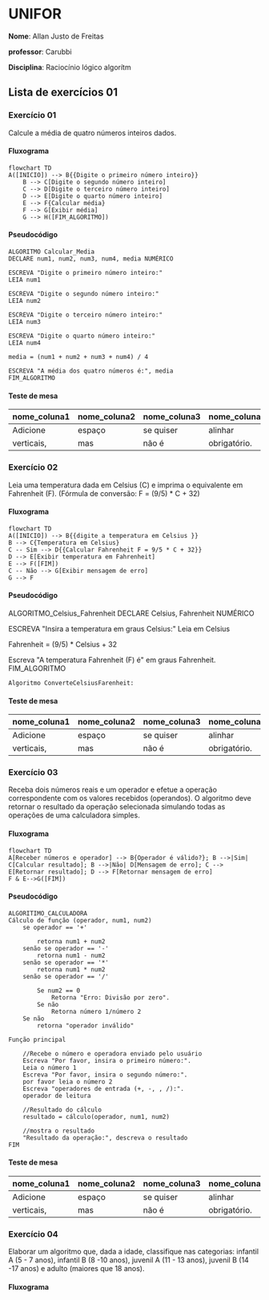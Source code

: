 # UNIFOR
**Nome**: Allan Justo de Freitas 

**professor**: Carubbi

**Disciplina**: Raciocínio lógico algorítm

## Lista de exercícios 01

### Exercício 01 
Calcule a média de quatro números inteiros dados.

#### Fluxograma 
```mermaid
flowchart TD
A([INICIO]) --> B{{Digite o primeiro número inteiro}}
    B --> C[Digite o segundo número inteiro]
    C --> D[Digite o terceiro número inteiro]
    D --> E[Digite o quarto número inteiro]
    E --> F{Calcular média}
    F --> G[Exibir média]
    G --> H([FIM_ALGORITMO])
```

#### Pseudocódigo
```
ALGORITMO Calcular_Media
DECLARE num1, num2, num3, num4, media NUMÉRICO

ESCREVA "Digite o primeiro número inteiro:"
LEIA num1

ESCREVA "Digite o segundo número inteiro:"
LEIA num2

ESCREVA "Digite o terceiro número inteiro:"
LEIA num3

ESCREVA "Digite o quarto número inteiro:"
LEIA num4

media = (num1 + num2 + num3 + num4) / 4

ESCREVA "A média dos quatro números é:", media
FIM_ALGORITMO
```

#### Teste de mesa

| nome_coluna1 | nome_coluna2 | nome_coluna3 | nome_coluna4 | nome_coluna5 | 
|      --      |      --      |      --      |      --      |      --      | 
| Adicione     | espaço       | se quiser    |  alinhar     | as barras    |
| verticais,   | mas          | não é        | obrigatório. | Entendido ?  |

### Exercício 02 
Leia uma temperatura dada em Celsius (C) e imprima o equivalente em Fahrenheit (F). (Fórmula de conversão: F = (9/5) * C + 32)

#### Fluxograma
```mermaid
flowchart TD
A([INICIO]) --> B{{digite a temperatura em Celsius }}
B --> C{Temperatura em Celsius}
C -- Sim --> D{{Calcular Fahrenheit F = 9/5 * C + 32}}
D --> E[Exibir temperatura em Fahrenheit]
E --> F([FIM])
C -- Não --> G[Exibir mensagem de erro] 
G --> F
```

#### Pseudocódigo 
ALGORITMO_Celsius_Fahrenheit 
DECLARE Celsius, Fahrenheit NUMÉRICO


ESCREVA "Insira a temperatura em graus Celsius:"
Leia em Celsius

Fahrenheit = (9/5) * Celsius + 32

Escreva "A temperatura Fahrenheit (F) é" em graus Fahrenheit.
FIM_ALGORITMO
```
Algoritmo ConverteCelsiusFarenheit:
```
#### Teste de mesa 

| nome_coluna1 | nome_coluna2 | nome_coluna3 | nome_coluna4 | nome_coluna5 | 
|      --      |      --      |      --      |      --      |      --      | 
| Adicione     | espaço       | se quiser    |  alinhar     | as barras    |
| verticais,   | mas          | não é        | obrigatório. | Entendido ?  |

### Exercício 03 
Receba dois números reais e um operador e efetue a operação correspondente com os valores recebidos (operandos). 
O algoritmo deve retornar o resultado da operação selecionada simulando todas as operações de uma calculadora simples.

#### Fluxograma
```mermaid
flowchart TD
A[Receber números e operador] --> B{Operador é válido?}; B -->|Sim| C[Calcular resultado]; B -->|Não| D[Mensagem de erro]; C --> E[Retornar resultado]; D --> F[Retornar mensagem de erro]
F & E-->G([FIM])
```


#### Pseudocódigo 
```
ALGORITIMO_CALCULADORA
Cálculo de função (operador, num1, num2)
    se operador == '+'
       
        retorna num1 + num2
    senão se operador == '-'
        retorna num1 - num2
    senão se operador == '*'
        retorna num1 * num2
    senão se operador == '/'
       
        Se num2 == 0
            Retorna "Erro: Divisão por zero".
        Se não
            Retorna número 1/número 2
    Se não
        retorna "operador inválido"

Função principal

    //Recebe o número e operadora enviado pelo usuário
    Escreva "Por favor, insira o primeiro número:".
    Leia o número 1
    Escreva "Por favor, insira o segundo número:".
    por favor leia o número 2
    Escreva "operadores de entrada (+, -, , /):".
    operador de leitura
    
    //Resultado do cálculo
    resultado = cálculo(operador, num1, num2)
    
    //mostra o resultado
    "Resultado da operação:", descreva o resultado
FIM
```

#### Teste de mesa 
| nome_coluna1 | nome_coluna2 | nome_coluna3 | nome_coluna4 | nome_coluna5 | 
|      --      |      --      |      --      |      --      |      --      | 
| Adicione     | espaço       | se quiser    |  alinhar     | as barras    |
| verticais,   | mas          | não é        | obrigatório. | Entendido ?  |

### Exercício 04 
Elaborar um algoritmo que, dada a idade, classifique nas categorias: infantil A (5 - 7 anos), infantil B (8 -10 anos), juvenil A (11 - 13 anos), juvenil B (14 -17 anos) e adulto (maiores que 18 anos).

#### Fluxograma 





